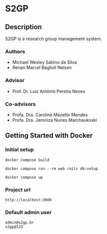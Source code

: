 # S2GP

## Description

S2GP is a research group management system.

### Authors

- Michael Wesley Sabino da Silva
- Renan Marcel Baglioli Nelsen

### Advisor

- Prof. Dr. Luiz Antônio Pereira Neves

### Co-advisors

- Profa. Dra. Caroline Mazetto Mendes
- Profa. Dra. Jeroniza Nunes Marchaukoski

## Getting Started with Docker

### Initial setup

```
docker compose build

docker compose run --rm web rails db:setup

docker compose up
```

### Project url
```
http://localhost:3000
```

### Default admin user
```
admin@s2gp.br
s2gp@123
```
